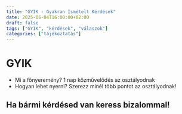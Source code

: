 ```yaml
---
title: "GYIK - Gyakran Ismételt Kérdések"
date: 2025-06-04T16:00:00+02:00
draft: false
tags: ["GYIK", "kérdések", "válaszok"]
categories: ["tájékoztatás"]
---
```


# GYIK
- Mi a főnyeremény?
1 nap közművelődés az osztályodnak
- Hogyan lehet nyerni?
Szerezz minél több pontot az osztályodnak!


## Ha bármi kérdésed van keress bizalommal!